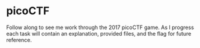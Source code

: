 # picoCTF
Follow along to see me work through the 2017 picoCTF game. As I progress each task will contain an explanation, provided files, and the flag for future reference. 
